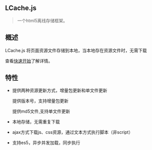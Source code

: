 ## LCache.js

> 一个html5离线存储框架。

## 概述

LCache.js 将页面资源文件存储到本地，当本地存在资源文件时，无需下载

查看[快速开始](zh-cn/quickstart.md)了解详情。

## 特性

- 提供两种资源更新方式，增量包更新和单文件更新

   提供版本号，支持增量包更新

   提供md5文件,支持单文件更新

- 本地存储，无需重复下载
- ajax方式下载js、css资源，通过文本方式执行脚本（非script）
- 支持es5，异步并发加载，同步执行



